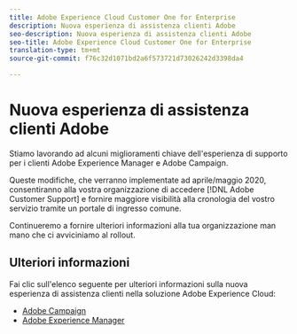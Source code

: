 ```yaml
---
title: Adobe Experience Cloud Customer One for Enterprise
description: Nuova esperienza di assistenza clienti Adobe
seo-description: Nuova esperienza di assistenza clienti Adobe
seo-title: Adobe Experience Cloud Customer One for Enterprise
translation-type: tm+mt
source-git-commit: f76c32d1071bd2a6f573721d73026242d3398da4

---
```



# Nuova esperienza di assistenza clienti Adobe

Stiamo lavorando ad alcuni miglioramenti chiave dell'esperienza di supporto per i clienti Adobe Experience Manager e Adobe Campaign.

Queste modifiche, che verranno implementate ad aprile/maggio 2020, consentiranno alla vostra organizzazione di accedere [!DNL Adobe Customer Support] e fornire maggiore visibilità alla cronologia del vostro servizio tramite un portale di ingresso comune.

Continueremo a fornire ulteriori informazioni alla tua organizzazione man mano che ci avviciniamo al rollout.

## Ulteriori informazioni

Fai clic sull'elenco seguente per ulteriori informazioni sulla nuova esperienza di assistenza clienti nella soluzione Adobe Experience Cloud:

* [Adobe Campaign](campaign-list.md)
* [Adobe Experience Manager](aem-list.md)
